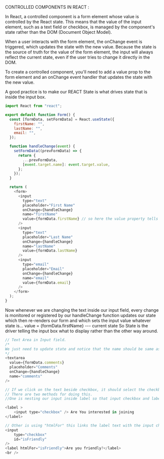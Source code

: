 CONTROLLED COMPONENTS IN REACT :

In React, a controlled component is a form element whose value is controlled by the React state. This means that the value of the input element, such as a text field or checkbox, is managed by the component's state rather than the DOM (Document Object Model).

When a user interacts with the form element, the onChange event is triggered, which updates the state with the new value. Because the state is the source of truth for the value of the form element, the input will always reflect the current state, even if the user tries to change it directly in the DOM.

To create a controlled component, you'll need to add a value prop to the form element and an onChange event handler that updates the state with the new value.

A good practice is to make our REACT State is what drives state that is inside the input box.

```javascript
import React from "react";

export default function Form() {
  const [formData, setFormData] = React.useState({
    firstName: "",
    lastName: "",
    email: "",
  });

  function handleChange(event) {
    setFormData((prevFormData) => {
      return {
        ...prevFormData,
        [event.target.name]: event.target.value,
      };
    });
  }

  return (
    <form>
      <input
        type="text"
        placeholder="First Name"
        onChange={handleChange}
        name="firstName"
        value={formData.firstName} // so here the value property tells the DOM input field what to display rather than html telling our react Code
      />
      <input
        type="text"
        placeholder="Last Name"
        onChange={handleChange}
        name="lastName"
        value={formData.lastName}
      />
      <input
        type="email"
        placeholder="Email"
        onChange={handleChange}
        name="email"
        value={formData.email}
      />
    </form>
  );
}
```

Now whenever we are changing the text inside our input field,
every change is monitored or registered by our handleChange function updates our state which then re-renders our form and which sets the input value whatever state is...
value = {formData.firstName} --- current state
So State is the driver telling the input box what to display
rather than the other way around.

```javascript
// Text Area in Input field.
/*
We just need to update state and notice that the name should be same as the state value so as to ensure our handleChange function works properly.
*/
<textarea
  value={formData.comments}
  placeholder="Comments"
  onChange={handleChange}
  name="comments"
/>
```

```javascript
// If we click on the text beside checkbox, it should select the checkbox :
// There are two methods for doing this.
//One is nesting our input inside label so that input checkbox and label text are an integral part : Selecting either one will select or deselect the checkbox.

<label >
    <input type="checkbox" /> Are You interested in joining
</label>

// Other is using "htmlFor" this links the label text with the input checkbox element so that whenever the label is clicked it will select or deselect the checkbox. This is rather more good practice to write this way as which label is pointing to which input checkbox.
<input
    type="checkbox"
    id="isFriendly"
/>
<label htmlFor="isFriendly">Are you friendly?</label>
<br />


```
